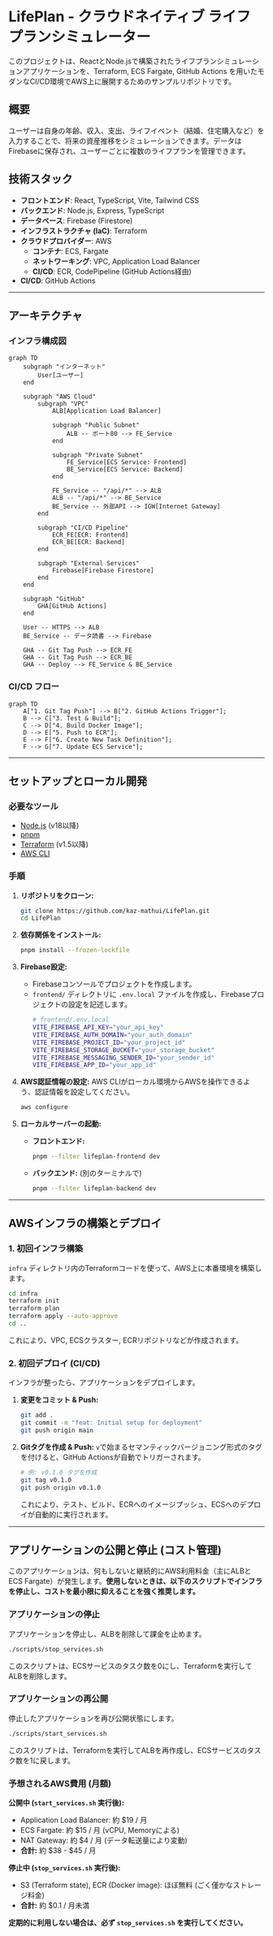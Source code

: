 # LifePlan - クラウドネイティブ ライフプランシミュレーター

このプロジェクトは、ReactとNode.jsで構築されたライフプランシミュレーションアプリケーションを、Terraform, ECS Fargate, GitHub Actions を用いたモダンなCI/CD環境でAWS上に展開するためのサンプルリポジトリです。

## 概要

ユーザーは自身の年齢、収入、支出、ライフイベント（結婚、住宅購入など）を入力することで、将来の資産推移をシミュレーションできます。データはFirebaseに保存され、ユーザーごとに複数のライフプランを管理できます。

## 技術スタック

- **フロントエンド**: React, TypeScript, Vite, Tailwind CSS
- **バックエンド**: Node.js, Express, TypeScript
- **データベース**: Firebase (Firestore)
- **インフラストラクチャ (IaC)**: Terraform
- **クラウドプロバイダー**: AWS
  - **コンテナ**: ECS, Fargate
  - **ネットワーキング**: VPC, Application Load Balancer
  - **CI/CD**: ECR, CodePipeline (GitHub Actions経由)
- **CI/CD**: GitHub Actions

---

## アーキテクチャ

### インフラ構成図

```mermaid
graph TD
    subgraph "インターネット"
        User[ユーザー]
    end

    subgraph "AWS Cloud"
        subgraph "VPC"
            ALB[Application Load Balancer]

            subgraph "Public Subnet"
                ALB -- ポート80 --> FE_Service
            end
            
            subgraph "Private Subnet"
                FE_Service[ECS Service: Frontend]
                BE_Service[ECS Service: Backend]
            end

            FE_Service -- "/api/*" --> ALB
            ALB -- "/api/*" --> BE_Service
            BE_Service -- 外部API --> IGW[Internet Gateway]
        end
        
        subgraph "CI/CD Pipeline"
            ECR_FE[ECR: Frontend]
            ECR_BE[ECR: Backend]
        end

        subgraph "External Services"
            Firebase[Firebase Firestore]
        end
    end

    subgraph "GitHub"
        GHA[GitHub Actions]
    end

    User -- HTTPS --> ALB
    BE_Service -- データ読書 --> Firebase
    
    GHA -- Git Tag Push --> ECR_FE
    GHA -- Git Tag Push --> ECR_BE
    GHA -- Deploy --> FE_Service & BE_Service

```

### CI/CD フロー

```mermaid
graph TD
    A["1. Git Tag Push"] --> B["2. GitHub Actions Trigger"];
    B --> C["3. Test & Build"];
    C --> D["4. Build Docker Image"];
    D --> E["5. Push to ECR"];
    E --> F["6. Create New Task Definition"];
    F --> G["7. Update ECS Service"];
```

---

## セットアップとローカル開発

### 必要なツール

- [Node.js](https://nodejs.org/) (v18以降)
- [pnpm](https://pnpm.io/installation)
- [Terraform](https://developer.hashicorp.com/terraform/tutorials/aws-get-started/install-cli) (v1.5以降)
- [AWS CLI](https://docs.aws.amazon.com/cli/latest/userguide/getting-started-install.html)

### 手順

1.  **リポジトリをクローン:**
    ```bash
    git clone https://github.com/kaz-mathui/LifePlan.git
    cd LifePlan
    ```

2.  **依存関係をインストール:**
    ```bash
    pnpm install --frozen-lockfile
    ```

3.  **Firebase設定:**
    - Firebaseコンソールでプロジェクトを作成します。
    - `frontend/` ディレクトリに `.env.local` ファイルを作成し、Firebaseプロジェクトの設定を記述します。
      ```sh
      # frontend/.env.local
      VITE_FIREBASE_API_KEY="your_api_key"
      VITE_FIREBASE_AUTH_DOMAIN="your_auth_domain"
      VITE_FIREBASE_PROJECT_ID="your_project_id"
      VITE_FIREBASE_STORAGE_BUCKET="your_storage_bucket"
      VITE_FIREBASE_MESSAGING_SENDER_ID="your_sender_id"
      VITE_FIREBASE_APP_ID="your_app_id"
      ```

4.  **AWS認証情報の設定:**
    AWS CLIがローカル環境からAWSを操作できるよう、認証情報を設定してください。
    ```bash
    aws configure
    ```

5.  **ローカルサーバーの起動:**
    - **フロントエンド:**
      ```bash
      pnpm --filter lifeplan-frontend dev
      ```
    - **バックエンド:** (別のターミナルで)
      ```bash
      pnpm --filter lifeplan-backend dev
      ```

---

## AWSインフラの構築とデプロイ

### 1. 初回インフラ構築

`infra` ディレクトリ内のTerraformコードを使って、AWS上に本番環境を構築します。

```bash
cd infra
terraform init
terraform plan
terraform apply --auto-approve
cd ..
```
これにより、VPC, ECSクラスター, ECRリポジトリなどが作成されます。

### 2. 初回デプロイ (CI/CD)

インフラが整ったら、アプリケーションをデプロイします。

1.  **変更をコミット & Push:**
    ```bash
    git add .
    git commit -m "feat: Initial setup for deployment"
    git push origin main
    ```

2.  **Gitタグを作成 & Push:**
    `v`で始まるセマンティックバージョニング形式のタグを付けると、GitHub Actionsが自動でトリガーされます。

    ```bash
    # 例: v0.1.0 タグを作成
    git tag v0.1.0
    git push origin v0.1.0
    ```

    これにより、テスト、ビルド、ECRへのイメージプッシュ、ECSへのデプロイが自動的に実行されます。

---

## アプリケーションの公開と停止 (コスト管理)

このアプリケーションは、何もしないと継続的にAWS利用料金（主にALBとECS Fargate）が発生します。**使用しないときは、以下のスクリプトでインフラを停止し、コストを最小限に抑えることを強く推奨します。**

### アプリケーションの停止

アプリケーションを停止し、ALBを削除して課金を止めます。

```bash
./scripts/stop_services.sh
```
このスクリプトは、ECSサービスのタスク数を0にし、Terraformを実行してALBを削除します。

### アプリケーションの再公開

停止したアプリケーションを再び公開状態にします。

```bash
./scripts/start_services.sh
```
このスクリプトは、Terraformを実行してALBを再作成し、ECSサービスのタスク数を1に戻します。

### 予想されるAWS費用 (月額)

**公開中 (`start_services.sh` 実行後):**
- Application Load Balancer: 約 $19 / 月
- ECS Fargate: 約 $15 / 月 (vCPU, Memoryによる)
- NAT Gateway: 約 $4 / 月 (データ転送量により変動)
- **合計:** 約 $38 - $45 / 月

**停止中 (`stop_services.sh` 実行後):**
- S3 (Terraform state), ECR (Docker image): ほぼ無料 (ごく僅かなストレージ料金)
- **合計:** 約 $0.1 / 月未満

**定期的に利用しない場合は、必ず `stop_services.sh` を実行してください。**
